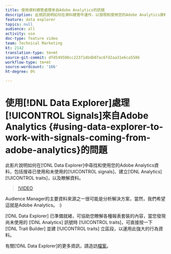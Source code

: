```yaml
---
title: 使用資料總管處理來自Adobe Analytics的訊號
description: 此視訊說明如何在資料總管中運作，以發現和使用您的Adobe Analytics資料，包括搜尋已使用和未使用的訊號、建立Analytics特性，以及瞭解資料。
feature: data explorer
topics: null
audience: all
activity: use
doc-type: feature video
team: Technical Marketing
kt: 2142
translation-type: tm+mt
source-git-commit: dfd549508cc223714bdb07ac6fd2aa31e6ca5586
workflow-type: tm+mt
source-wordcount: '166'
ht-degree: 0%

---
```



# 使用[!DNL Data Explorer]處理[!UICONTROL Signals]來自Adobe Analytics {#using-data-explorer-to-work-with-signals-coming-from-adobe-analytics}的問題

此影片說明如何在[!DNL Data Explorer]中尋找和使用您的Adobe Analytics資料，包括搜尋已使用和未使用的[!UICONTROL signals]、建立[!DNL Analytics] [!UICONTROL traits]，以及瞭解資料。

>[!VIDEO](https://video.tv.adobe.com/v/25150/?quality=12)

Audience Manager的主要資料來源之一很可能是分析解決方案，當然，我們希望這就是Adobe Analytics。 :)

[!DNL Data Explorer] 已準備就緒，可協助您瞭解各種報表套裝的內容，當您發現尚未使用的 [!DNL Analytics] 訊號時 [!UICONTROL traits]，可直接按一下 [!DNL Trait Builder] 並建 [!UICONTROL traits] 立區段，以運用此強大的行為資料。

有關[!DNL Data Explorer]的更多資訊，請造訪[檔案](https://experiencecloud.adobe.com/resources/help/en_US/aam/data-explorer.html)。